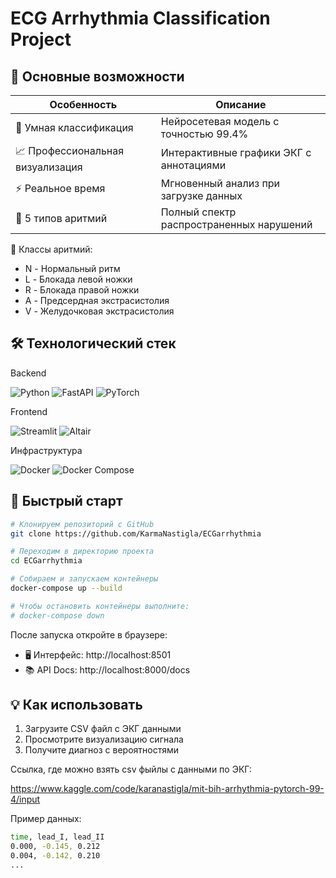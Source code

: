 # ECG Arrhythmia Classification Project

## 🌟 Основные возможности

| Особенность      | Описание                                |
|------------|-----------------------------------------|
| 🧠 Умная классификация | Нейросетевая модель с точностью 99.4%   |
| 📈 Профессиональная визуализация | Интерактивные графики ЭКГ с аннотациями |
| ⚡ Реальное время   | Мгновенный анализ при загрузке данных   |
| 🏥 5 типов аритмий | Полный спектр распространенных нарушений | 
	
🏥 Классы аритмий:
- N - Нормальный ритм
- L - Блокада левой ножки
- R - Блокада правой ножки
- A - Предсердная экстрасистолия
- V - Желудочковая экстрасистолия

## 🛠 Технологический стек
Backend
<p> <img src="https://img.shields.io/badge/Python-3.9-blue?logo=python" alt="Python"> <img src="https://img.shields.io/badge/FastAPI-0.95-green?logo=fastapi" alt="FastAPI"> <img src="https://img.shields.io/badge/PyTorch-1.13-red?logo=pytorch" alt="PyTorch"> </p>
Frontend
<p> <img src="https://img.shields.io/badge/Streamlit-1.18-ff4b4b?logo=streamlit" alt="Streamlit"> <img src="https://img.shields.io/badge/Altair-4.2-yellow?logo=vega" alt="Altair"> </p>
Инфраструктура
<p> <img src="https://img.shields.io/badge/Docker-20.10+-2496ED?logo=docker" alt="Docker"> <img src="https://img.shields.io/badge/Compose-2.0+-384d54?logo=docker" alt="Docker Compose"> </p>

## 🚀 Быстрый старт
``` bash
# Клонируем репозиторий с GitHub
git clone https://github.com/KarmaNastigla/ECGarrhythmia

# Переходим в директорию проекта 
cd ECGarrhythmia

# Собираем и запускаем контейнеры
docker-compose up --build

# Чтобы остановить контейнеры выполните:
# docker-compose down 
```

После запуска откройте в браузере:

- 🖥 Интерфейс: http://localhost:8501
- 📚 API Docs: http://localhost:8000/docs

## 💡 Как использовать
1. Загрузите CSV файл с ЭКГ данными
2. Просмотрите визуализацию сигнала
3. Получите диагноз с вероятностями

Ссылка, где можно взять csv фыйлы с данными по ЭКГ:

https://www.kaggle.com/code/karanastigla/mit-bih-arrhythmia-pytorch-99-4/input

Пример данных:
``` bash
time, lead_I, lead_II
0.000, -0.145, 0.212
0.004, -0.142, 0.210
...
```